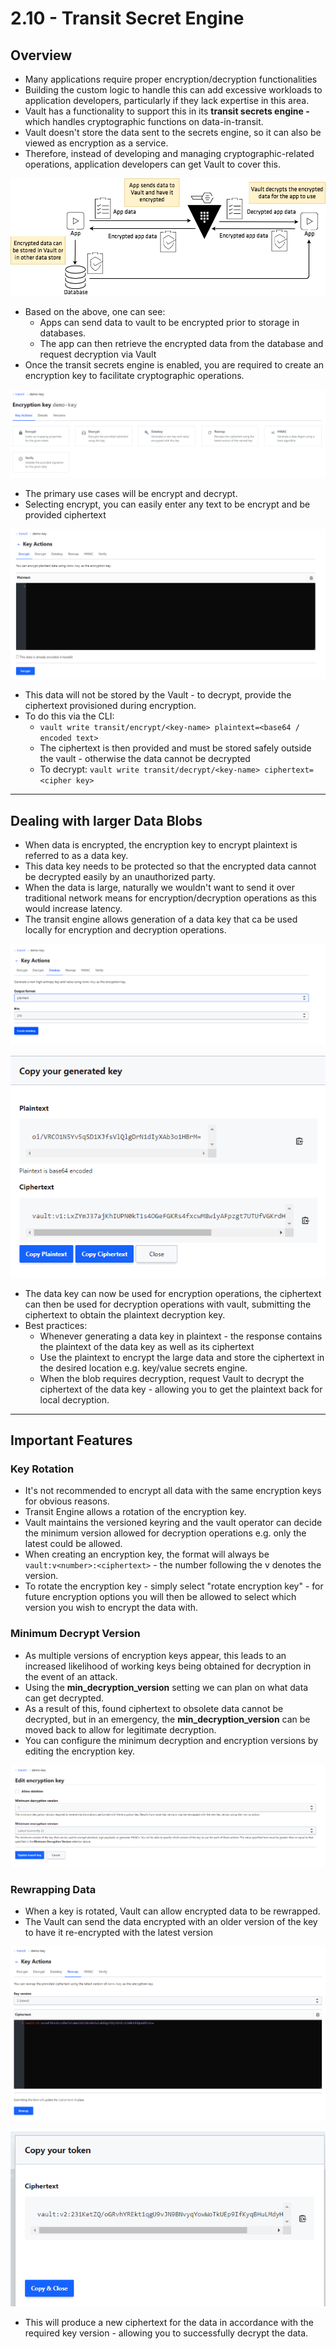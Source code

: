 # 2.10 - Transit Secret Engine

## Overview

- Many applications require proper encryption/decryption functionalities
- Building the custom logic to handle this can add excessive workloads to application developers, particularly if they lack expertise in this area.
- Vault has a functionality to support this in its **transit secrets engine -** which handles cryptographic functions on data-in-transit.
- Vault doesn't store the data sent to the secrets engine, so it can also be viewed as encryption as a service.
- Therefore, instead of developing and managing cryptographic-related operations, application developers can get Vault to cover this.

![Untitled](./2%2010%20-%20Transit%20Secret%20Engine/Untitled.png)

- Based on the above, one can see:
  - Apps can send data to vault to be encrypted prior to storage in databases.
  - The app can then retrieve the encrypted data from the database and request decryption via Vault
- Once the transit secrets engine is enabled, you are required to create an encryption key to facilitate cryptographic operations.

![Untitled](./2%2010%20-%20Transit%20Secret%20Engine//Untitled%201.png)

- The primary use cases will be encrypt and decrypt.
- Selecting encrypt, you can easily enter any text to be encrypt and be provided ciphertext

![Untitled](./2%2010%20-%20Transit%20Secret%20Engine//Untitled%202.png)

- This data will not be stored by the Vault - to decrypt, provide the ciphertext provisioned during encryption.
- To do this via the CLI:
  - `vault write transit/encrypt/<key-name> plaintext=<base64 / encoded text>`
  - The ciphertext is then provided and must be stored safely outside the vault - otherwise the data cannot be decrypted
  - To decrypt: `vault write transit/decrypt/<key-name> ciphertext=<cipher key>`

---

## Dealing with larger Data Blobs

- When data is encrypted, the encryption key to encrypt plaintext is referred to as a data key.
- This data key needs to be protected so that the encrypted data cannot be decrypted easily by an unauthorized party.
- When the data is large, naturally we wouldn't want to send it over traditional network means for encryption/decryption operations as this would increase latency.
- The transit engine allows generation of a data key that ca be used locally for encryption and decryption operations.

![Untitled](./2%2010%20-%20Transit%20Secret%20Engine//Untitled%203.png)

![Untitled](./2%2010%20-%20Transit%20Secret%20Engine//Untitled%204.png)

- The data key can now be used for encryption operations, the ciphertext can then be used for decryption operations with vault, submitting the ciphertext to obtain the plaintext decryption key.
- Best practices:
  - Whenever generating a data key in plaintext - the response contains the plaintext of the data key as well as its ciphertext
  - Use the plaintext to encrypt the large data and store the ciphertext in the desired location e.g. key/value secrets engine.
  - When the blob requires decryption, request Vault to decrypt the ciphertext of the data key - allowing you to get the plaintext back for local decryption.

---

## Important Features

### Key Rotation

- It's not recommended to encrypt all data with the same encryption keys for obvious reasons.
- Transit Engine allows a rotation of the encryption key.
- Vault maintains the versioned keyring and the vault operator can decide the minimum version allowed for decryption operations e.g. only the latest could be allowed.
- When creating an encryption key, the format will always be `vault:v<number>:<ciphertext>` - the number following the v denotes the version.
- To rotate the encryption key - simply select "rotate encryption key" - for future encryption options you will then be allowed to select which version you wish to encrypt the data with.

### Minimum Decrypt Version

- As multiple versions of encryption keys appear, this leads to an increased likelihood of working keys being obtained for decryption in the event of an attack.
- Using the **min_decryption_version** setting we can plan on what data can get decrypted.
- As a result of this, found ciphertext to obsolete data cannot be decrypted, but in an emergency, the **min_decryption_version** can be moved back to allow for legitimate decryption.
- You can configure the minimum decryption and encryption versions by editing the encryption key.

![Untitled](./2%2010%20-%20Transit%20Secret%20Engine//Untitled%205.png)

### Rewrapping Data

- When a key is rotated, Vault can allow encrypted data to be rewrapped.
- The Vault can send the data encrypted with an older version of the key to have it re-encrypted with the latest version

![2022-07-08_16h43_44.png](./2%2010%20-%20Transit%20Secret%20Engine//2022-07-08_16h43_44.png)

![2022-07-08_16h47_22.png](./2%2010%20-%20Transit%20Secret%20Engine/2022-07-08_16h47_22.png)

- This will produce a new ciphertext for the data in accordance with the required key version - allowing you to successfully decrypt the data.
